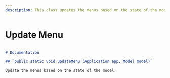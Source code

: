 ```yaml
---
description: This class updates the menus based on the state of the model.
---
```


# Update Menu

```markdown

# Documentation

## `public static void updateMenu (Application app, Model model)`

Update the menus based on the state of the model.
```
